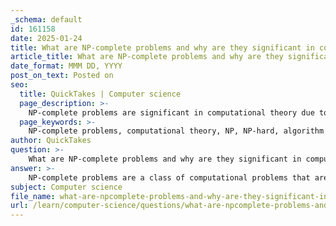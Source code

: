 ```yaml
---
_schema: default
id: 161158
date: 2025-01-24
title: What are NP-complete problems and why are they significant in computational theory?
article_title: What are NP-complete problems and why are they significant in computational theory?
date_format: MMM DD, YYYY
post_on_text: Posted on
seo:
  title: QuickTakes | Computer science
  page_description: >-
    NP-complete problems are significant in computational theory due to their implications on algorithm efficiency, the P vs NP question, real-world applications, and understanding computational problem difficulty.
  page_keywords: >-
    NP-complete problems, computational theory, NP, NP-hard, algorithm efficiency, P vs NP, real-world applications, heuristic algorithms, approximation algorithms, problem hardness
author: QuickTakes
question: >-
    What are NP-complete problems and why are they significant in computational theory?
answer: >-
    NP-complete problems are a class of computational problems that are both in NP (nondeterministic polynomial time) and NP-hard. This means that:\n\n1. **In NP**: A problem is in NP if a solution to the problem can be verified in polynomial time. In other words, if you are given a potential solution, you can check whether it is correct or not efficiently.\n\n2. **NP-hard**: A problem is NP-hard if every problem in NP can be reduced to it in polynomial time. This implies that if you could solve an NP-hard problem in polynomial time, you could also solve all NP problems in polynomial time.\n\nThe significance of NP-complete problems in computational theory lies in their implications for algorithm efficiency and the limits of computation. Here are some key points regarding their importance:\n\n- **P vs NP Problem**: The most famous open question in computer science is whether P (problems that can be solved in polynomial time) is equal to NP. If it turns out that P = NP, it would mean that all NP-complete problems can be solved efficiently, which would have profound implications across various fields, including cryptography, optimization, and algorithm design.\n\n- **Real-World Applications**: Many NP-complete problems arise in practical scenarios, such as scheduling, resource allocation, and network design. For example, the graph coloring problem, which is NP-complete, is relevant in scheduling tasks where conflicts must be avoided.\n\n- **Heuristic and Approximation Algorithms**: Due to the difficulty of solving NP-complete problems exactly, researchers often develop heuristic and approximation algorithms that can provide good enough solutions in a reasonable time frame. Techniques such as greedy algorithms, genetic algorithms, and simulated annealing are commonly used to tackle these problems.\n\n- **Understanding Problem Hardness**: Studying NP-complete problems helps in understanding the inherent difficulty of computational problems. This understanding is crucial for algorithm design and for determining the feasibility of solving certain problems within practical time limits.\n\nIn summary, NP-complete problems are significant in computational theory because they encapsulate the challenges of algorithm efficiency and problem-solving in computer science. Their study not only informs theoretical research but also drives practical applications in various domains.
subject: Computer science
file_name: what-are-npcomplete-problems-and-why-are-they-significant-in-computational-theory.md
url: /learn/computer-science/questions/what-are-npcomplete-problems-and-why-are-they-significant-in-computational-theory
---
```


&nbsp;